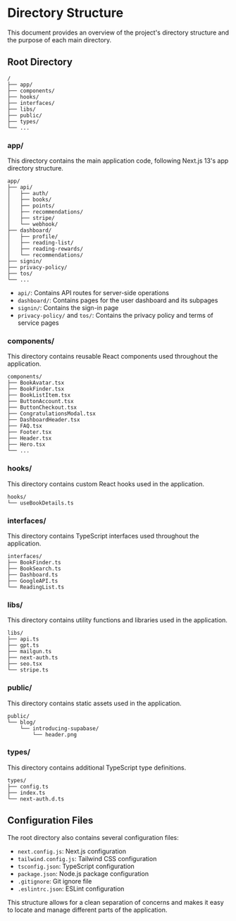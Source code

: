 # Directory Structure

This document provides an overview of the project's directory structure and the purpose of each main directory.

## Root Directory

```
/
├── app/
├── components/
├── hooks/
├── interfaces/
├── libs/
├── public/
├── types/
└── ...
```

### app/

This directory contains the main application code, following Next.js 13's app directory structure.

```
app/
├── api/
│   ├── auth/
│   ├── books/
│   ├── points/
│   ├── recommendations/
│   ├── stripe/
│   └── webhook/
├── dashboard/
│   ├── profile/
│   ├── reading-list/
│   ├── reading-rewards/
│   └── recommendations/
├── signin/
├── privacy-policy/
├── tos/
└── ...
```

- `api/`: Contains API routes for server-side operations
- `dashboard/`: Contains pages for the user dashboard and its subpages
- `signin/`: Contains the sign-in page
- `privacy-policy/` and `tos/`: Contains the privacy policy and terms of service pages

### components/

This directory contains reusable React components used throughout the application.

```
components/
├── BookAvatar.tsx
├── BookFinder.tsx
├── BookListItem.tsx
├── ButtonAccount.tsx
├── ButtonCheckout.tsx
├── CongratulationsModal.tsx
├── DashboardHeader.tsx
├── FAQ.tsx
├── Footer.tsx
├── Header.tsx
├── Hero.tsx
└── ...
```

### hooks/

This directory contains custom React hooks used in the application.

```
hooks/
└── useBookDetails.ts
```

### interfaces/

This directory contains TypeScript interfaces used throughout the application.

```
interfaces/
├── BookFinder.ts
├── BookSearch.ts
├── Dashboard.ts
├── GoogleAPI.ts
└── ReadingList.ts
```

### libs/

This directory contains utility functions and libraries used in the application.

```
libs/
├── api.ts
├── gpt.ts
├── mailgun.ts
├── next-auth.ts
├── seo.tsx
└── stripe.ts
```

### public/

This directory contains static assets used in the application.

```
public/
└── blog/
    └── introducing-supabase/
        └── header.png
```

### types/

This directory contains additional TypeScript type definitions.

```
types/
├── config.ts
├── index.ts
└── next-auth.d.ts
```

## Configuration Files

The root directory also contains several configuration files:

- `next.config.js`: Next.js configuration
- `tailwind.config.js`: Tailwind CSS configuration
- `tsconfig.json`: TypeScript configuration
- `package.json`: Node.js package configuration
- `.gitignore`: Git ignore file
- `.eslintrc.json`: ESLint configuration

This structure allows for a clean separation of concerns and makes it easy to locate and manage different parts of the application.
